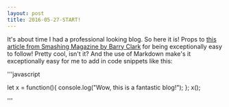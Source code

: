 ```yaml
---
layout: post
title: 2016-05-27-START!
---
```


It's about time I had a professional looking blog. So here it is! Props to [this article from Smashing Magazine by Barry Clark](https://www.smashingmagazine.com/2014/08/build-blog-jekyll-github-pages/) for being exceptionally easy to follow! Pretty cool, isn't it? And the use of Markdown make's it exceptionally easy for me to add in code snippets like this:

'''javascript

let x = function(){
  console.log("Wow, this is a fantastic blog!");
};
x();

'''
